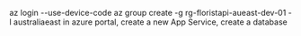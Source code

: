 az login --use-device-code
az group create -g rg-floristapi-aueast-dev-01 -l australiaeast
in azure portal, create a new App Service, create a database
